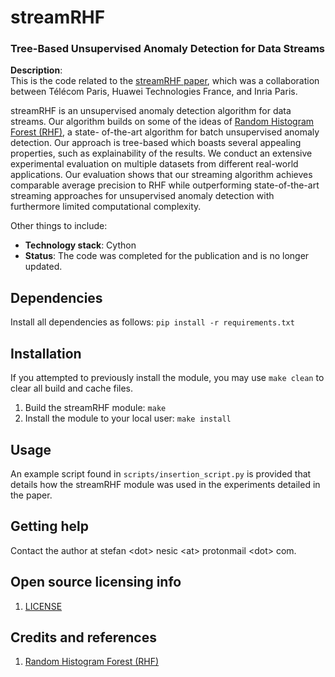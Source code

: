 # streamRHF
### Tree-Based Unsupervised Anomaly Detection for Data Streams

**Description**:  
This is the code related to the [streamRHF paper](https://nonsns.github.io/paper/rossi22aiccsa.pdf), which was a collaboration between Télécom Paris, Huawei Technologies France, and Inria Paris.

streamRHF is an unsupervised anomaly detection algorithm for data streams. Our algorithm builds on
some of the ideas of [Random Histogram Forest (RHF)](https://nonsns.github.io/paper/rossi20icdm.pdf), a state-
of-the-art algorithm for batch unsupervised anomaly detection. Our approach is tree-based which boasts several
appealing properties, such as explainability of the results. We conduct an extensive experimental evaluation on multiple
datasets from different real-world applications. Our evaluation shows that our streaming algorithm achieves comparable average 
precision to RHF while outperforming state-of-the-art streaming approaches for unsupervised anomaly detection with furthermore
limited computational complexity.

Other things to include:

  - **Technology stack**: Cython
  - **Status**:  The code was completed for the publication and is no longer updated.

## Dependencies

Install all dependencies as follows: 
`pip install -r requirements.txt`

## Installation

If you attempted to previously install the module, you may use `make clean` to clear all build and cache files. 

1. Build the streamRHF module: `make`
2. Install the module to your local user: `make install`

## Usage

An example script found in `scripts/insertion_script.py` is provided that details how the streamRHF module was used in the experiments detailed in the paper.

## Getting help

Contact the author at stefan \<dot\> nesic \<at\> protonmail \<dot\> com.

## Open source licensing info

1. [LICENSE](LICENSE)

## Credits and references

1. [Random Histogram Forest (RHF)](https://github.com/anrputina/rhf)